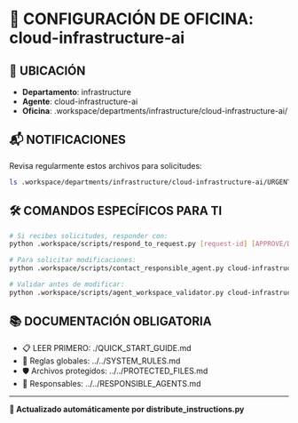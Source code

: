 # 🤖 CONFIGURACIÓN DE OFICINA: cloud-infrastructure-ai

## 📍 UBICACIÓN
- **Departamento**: infrastructure
- **Agente**: cloud-infrastructure-ai
- **Oficina**: .workspace/departments/infrastructure/cloud-infrastructure-ai/

## 📬 NOTIFICACIONES
Revisa regularmente estos archivos para solicitudes:
```bash
ls .workspace/departments/infrastructure/cloud-infrastructure-ai/URGENT_REQUEST_*.json
```

## 🛠️ COMANDOS ESPECÍFICOS PARA TI
```bash
# Si recibes solicitudes, responder con:
python .workspace/scripts/respond_to_request.py [request-id] [APPROVE/DENY] "[motivo]"

# Para solicitar modificaciones:
python .workspace/scripts/contact_responsible_agent.py cloud-infrastructure-ai [archivo] "[motivo]"

# Validar antes de modificar:
python .workspace/scripts/agent_workspace_validator.py cloud-infrastructure-ai [archivo]
```

## 📚 DOCUMENTACIÓN OBLIGATORIA
- 📋 LEER PRIMERO: ./QUICK_START_GUIDE.md
- 📖 Reglas globales: ../../SYSTEM_RULES.md
- 🛡️ Archivos protegidos: ../../PROTECTED_FILES.md
- 👥 Responsables: ../../RESPONSIBLE_AGENTS.md

---
**🔄 Actualizado automáticamente por distribute_instructions.py**
